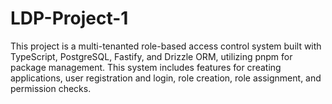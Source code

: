 # LDP-Project-1
This project is a multi-tenanted role-based access control system built with TypeScript, PostgreSQL, Fastify, and Drizzle ORM, utilizing pnpm for package management. This system includes features for creating applications, user registration and login, role creation, role assignment, and permission checks.
